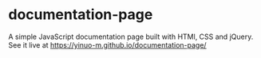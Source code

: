 # documentation-page
A simple JavaScript documentation page built with HTMl, CSS and jQuery. See it live at https://yinuo-m.github.io/documentation-page/

